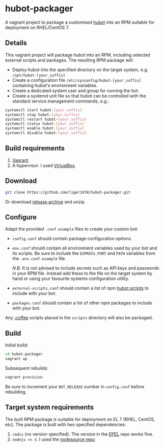 # hubot-packager
A vagrant project to package a customised [hubot](https://hubot.github.com/)
into an RPM suitable for deployment on RHEL/CentOS 7.

## Details
This vagrant project will package hubot into an RPM, including selected external
scripts and packages.  The resulting RPM package will:

  - Deploy hubot into the specified directory on the target system, e.g. 
    `/opt/hubot-[your_suffix]`
  - Create a configuration file `/etc/sysconfig/hubot-[your_suffix]` containing
    hubot's environment variables.
  - Create a dedicated system user and group for running the bot.
  - Create a systemd unit file so that hubot can be controlled with the standard
    service management commands, e.g.:

```bash
systemctl start hubot-[your_suffix]
systemctl stop hubot-[your_suffix]
systemctl restart hubot-[your_suffix]
systemctl status hubot-[your_suffix]
systemctl enable hubot-[your_suffix]
systemctl disable hubot-[your_suffix]
```

## Build requirements

1. [Vagrant](https://www.vagrantup.com/).
2. A hypervisor. I used [VirtualBox](https://www.virtualbox.org/).

## Download

```bash
git clone https://github.com/liger1978/hubot-packager.git
```

Or download
[release archive](https://github.com/liger1978/hubot-packager/releases) and
unzip.

## Configure
Adapt the provided `.conf.example` files to create your custom bot:

 - `config.conf` should contain package configuration options.
 
 - `env.conf` should contain all environment variables used by your bot and its
   scripts.  Be sure to include the `EXPRESS_PORT` and `PATH` variables from the
   `.env.conf.example` file.
   
   *N.B.* It is not advised to include secrets such as
   API keys and passwords in your RPM file. Instead add these to the file on the
   target system by hand or using your favourite systems configuration utility.
   
 - `external-scripts.conf` should contain a list of npm
   [hubot scripts](https://www.npmjs.com/search?q=hubot) to include with your
   bot.
 
 - `packages.conf` should contain a list of other npm packages to include with
   your bot.

Any [.coffee](http://coffeescript.org/) scripts placed in the `scripts`
directory will also be packaged.

## Build

Initial build:

```bash
cd hubot-packager
vagrant up
```
Subsequent rebuilds:

```bash
vagrant provision
```

Be sure to increment your `BOT_RELEASE` number in `config.conf` before
rebuilding.

## Target system requirements
The built RPM package is suitable for deployment on EL 7 (RHEL, CentOS, etc).
The package is built with two specified dependencies:

1. `redis` (no version specified).  The version in the
[EPEL](https://fedoraproject.org/wiki/EPEL) repo works fine.
2. `nodejs >= 5`. I used the
[nodesource repo](https://rpm.nodesource.com/pub_5.x/el/7/x86_64/)